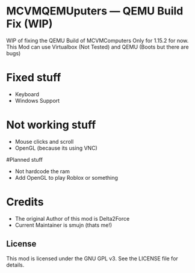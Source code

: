 # MCVMQEMUputers — QEMU Build Fix (WIP)
WIP of fixing the QEMU Build of MCVMComputers
Only for 1.15.2 for now.
This Mod can use Virtualbox (Not Tested) and QEMU (Boots but there are bugs)

# Fixed stuff
- Keyboard 
- Windows Support

# Not working stuff
- Mouse clicks and scroll
- OpenGL (because its using VNC)

#Planned stuff
- Not hardcode the ram
- Add OpenGL to play Roblox or something

# Credits 
- The original Author of this mod is Delta2Force
- Current Maintainer is smujn (thats me!)

## License
This mod is licensed under the GNU GPL v3. See the LICENSE file for details.



